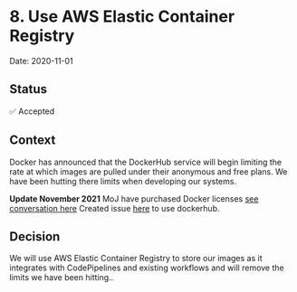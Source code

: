   # 8. Use AWS Elastic Container Registry
  Date: 2020-11-01

  ## Status
  ✅ Accepted

  ## Context

Docker has announced that the DockerHub service will begin limiting the rate at which images are pulled under their anonymous and free plans. We have been hutting there limits when developing our systems.

**Update November 2021**
MoJ have purchased Docker licenses [see conversation here](https://mojdt.slack.com/archives/C02D2NEF9CJ/p1637332813003100)
Created issue [here](https://github.com/ministryofjustice/cloud-operations/issues/96) to use dockerhub.

  ## Decision

We will use AWS Elastic Container Registry to store our images as it integrates with CodePipelines and existing workflows and will remove the limits we have been hitting..